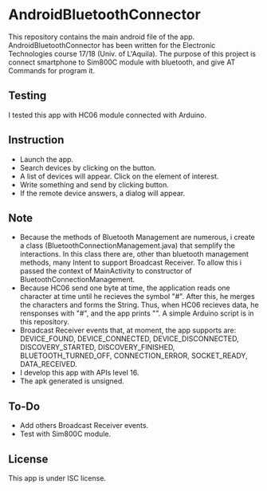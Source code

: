 # AndroidBluetoothConnector

This repository contains the main android file of the app.
AndroidBluetoothConnector has been written for the Electronic Technologies course 17/18 (Univ. of L'Aquila). The purpose of this project 
is connect smartphone to Sim800C module with bluetooth, and give AT Commands for program it.

## Testing

I tested this app with HC06 module connected with Arduino.

## Instruction
* Launch the app.
* Search devices by clicking on the button.
* A list of devices will appear. Click on the element of interest.
* Write something and send by clicking button.
* If the remote device answers, a dialog will appear.

## Note
* Because the methods of Bluetooth Management are numerous, i create a class (BluetoothConnectionManagement.java) that semplify the 
interactions. In this class there are, other than bluetooth management methods, many Intent to support Broadcast Receiver. To allow this i
passed the context of MainActivity to constructor of BluetoothConnectionManagement.
* Because HC06 send one byte at time, the application reads one character at time until he recieves the symbol "#". After this, he merges
the characters and forms the String. Thus, when HC06 recieves data, he rensponses with "<desiredWord>#", and the app prints 
"<desiredWord>". A simple Arduino script is in this repository.
* Broadcast Receiver events that, at moment, the app supports are: DEVICE_FOUND, DEVICE_CONNECTED, DEVICE_DISCONNECTED, DISCOVERY_STARTED, 
DISCOVERY_FINISHED, BLUETOOTH_TURNED_OFF, CONNECTION_ERROR, SOCKET_READY, DATA_RECEIVED.
* I develop this app with APIs level 16.
* The apk generated is unsigned.

## To-Do
* Add others Broadcast Receiver events.
* Test with Sim800C module.

## License
This app is under ISC license.
